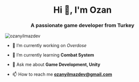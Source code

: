 <h1 align="center">Hi 👋, I'm Ozan</h1>
<h3 align="center">A passionate game developer from Turkey</h3>

<p align="left"> <img src="https://komarev.com/ghpvc/?username=ozanyilmazdev&label=Profile%20views&color=000000&style=flat" alt="ozanyilmazdev" /> </p>

- 🔭 I’m currently working on *Overdose*

- 🌱 I’m currently learning **Combat System**

- 💬 Ask me about **Game Development, Unity**

- 📫 How to reach me **ozanyilmazdev@gmail.com**
